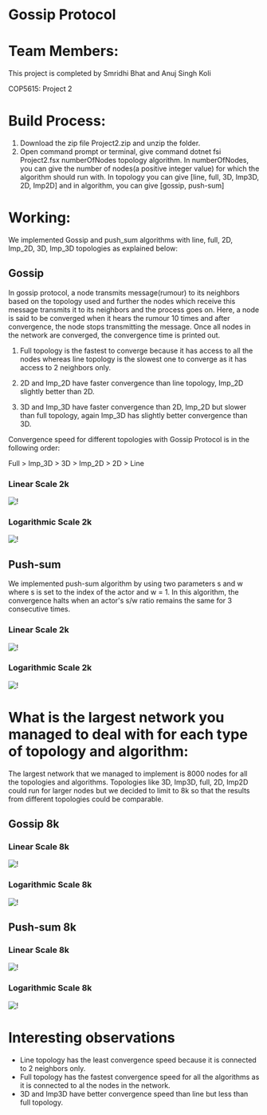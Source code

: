 # Gossip Protocol

# Team Members:
This project is completed by Smridhi Bhat and Anuj Singh Koli

COP5615: Project 2

# Build Process:

1. Download the zip file Project2.zip and unzip the folder.
2. Open command prompt or terminal, give command dotnet fsi Project2.fsx numberOfNodes topology algorithm. 
In numberOfNodes, you can give the number of nodes(a positive integer value) for which the algorithm should run with. In topology you can give [line, full, 3D, Imp3D, 2D, Imp2D] and in algorithm, you can give [gossip, push-sum]

# Working:
We implemented Gossip and push_sum algorithms with line, full, 2D, Imp_2D, 3D, Imp_3D topologies as explained below:

## Gossip
In gossip protocol, a node transmits message(rumour) to its neighbors based on the topology used and further the nodes which receive this message transmits it to its neighbors and the process goes on. Here, a node is said to be converged when it hears the rumour 10 times and after convergence, the node stops transmitting the message. Once all nodes in the network are converged, the convergence time is printed out.

1. Full topology is the fastest to converge because it has access to all the nodes whereas line topology is the slowest one to converge as it has access to 2 neighbors only. 

2. 2D and Imp_2D have faster convergence than line topology, Imp_2D slightly better than 2D.

3. 3D and Imp_3D have faster convergence than 2D, Imp_2D but slower than full topology, again Imp_3D has slightly better convergence than 3D.

Convergence speed for different topologies with Gossip Protocol is in the following order:

Full > Imp_3D > 3D > Imp_2D > 2D > Line

### Linear Scale 2k

![!](./Docs/gossip/Gossip_2K_linear.jpg)

### Logarithmic Scale 2k

![!](./Docs/gossip/Gossip_2K_logarithmic.jpg)

## Push-sum

We implemented push-sum algorithm by using two parameters s and w where s is set to the index of the actor and w = 1. In this algorithm, the convergence halts when an actor's s/w ratio remains the same for 3 consecutive times.

### Linear Scale 2k

![!](./Docs/push-sum/push_sum_2K_linear.jpg)


### Logarithmic Scale 2k

![!](./Docs/push-sum/push_sum_2k_logarithmic.jpg)

# What is the largest network you managed to deal with for each type of topology and algorithm:

The largest network that we managed to implement is 8000 nodes for all the topologies and algorithms. Topologies like 3D, Imp3D, full, 2D, Imp2D could run for larger nodes but we decided to limit to 8k so that the results from different topologies could be comparable.

## Gossip 8k

### Linear Scale 8k

![!](./Docs/gossip/Gossip_8K_linear.jpg)

### Logarithmic Scale 8k

![!](./Docs/gossip/Gossip_8K_logarithmic.jpg)

## Push-sum 8k

### Linear Scale 8k

![!](./Docs/push-sum/push_sum_8K_linear.jpg)

### Logarithmic Scale 8k

![!](./Docs/push-sum/push_sum_8k_logarithmic.jpg)


# Interesting observations

- Line topology has the least convergence speed because it is connected to 2 neighbors only.
- Full topology has the fastest convergence speed for all the algorithms as it is connected to al the nodes in the network.
- 3D and Imp3D have better convergence speed than line but less than full topology.






